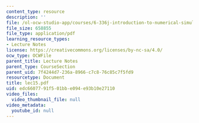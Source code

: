 ```yaml
---
content_type: resource
description: ''
file: /ol-ocw-studio-app/courses/6-336j-introduction-to-numerical-simulation-sma-5211-fall-2003/edc6607791f501bbe094e93b10e27110_lec15.pdf
file_size: 658855
file_type: application/pdf
learning_resource_types:
- Lecture Notes
license: https://creativecommons.org/licenses/by-nc-sa/4.0/
ocw_type: OCWFile
parent_title: Lecture Notes
parent_type: CourseSection
parent_uid: 7f4244d7-236a-8966-c7c8-76c85c7f5fd9
resourcetype: Document
title: lec15.pdf
uid: edc66077-91f5-01bb-e094-e93b10e27110
video_files:
  video_thumbnail_file: null
video_metadata:
  youtube_id: null
---
```

